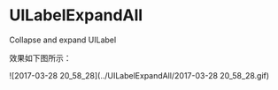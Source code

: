 # UILabelExpandAll
Collapse and expand UILabel



效果如下图所示：



![2017-03-28 20_58_28](../UILabelExpandAll/2017-03-28 20_58_28.gif)